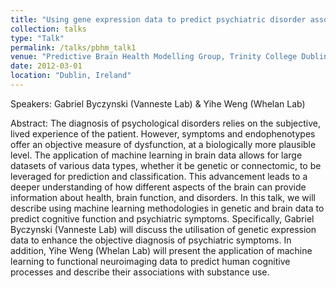 ```yaml
---
title: "Using gene expression data to predict psychiatric disorder association"
collection: talks
type: "Talk"
permalink: /talks/pbhm_talk1
venue: "Predictive Brain Health Modelling Group, Trinity College Dublin"
date: 2012-03-01
location: "Dublin, Ireland"
---
```


Speakers: Gabriel Byczynski (Vanneste Lab) & Yihe Weng (Whelan Lab)

Abstract: The diagnosis of psychological disorders relies on the subjective, lived experience of the patient. However, symptoms and endophenotypes offer an objective measure of dysfunction, at a biologically more plausible level. The application of machine learning in brain data allows for large datasets of various data types, whether it be genetic or connectomic, to be leveraged for prediction and classification. This advancement leads to a deeper understanding of how different aspects of the brain can provide information about health, brain function, and disorders. In this talk, we will describe using machine learning methodologies in genetic and brain data to predict cognitive function and psychiatric symptoms. Specifically, Gabriel Byczynski (Vanneste Lab) will discuss the utilisation of genetic expression data to enhance the objective diagnosis of psychiatric symptoms. In addition, Yihe Weng (Whelan Lab) will present the application of machine learning to functional neuroimaging data to predict human cognitive processes and describe their associations with substance use.
